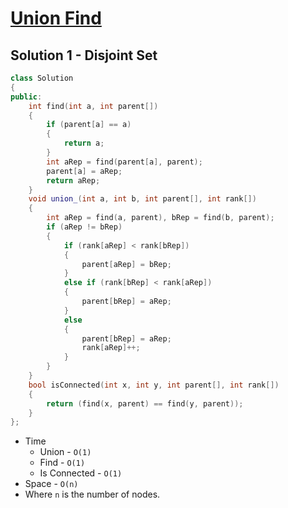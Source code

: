 # [Union Find](https://practice.geeksforgeeks.org/problems/union-find/1)

## Solution 1 - Disjoint Set

```c++
class Solution
{
public:
    int find(int a, int parent[])
    {
        if (parent[a] == a)
        {
            return a;
        }
        int aRep = find(parent[a], parent);
        parent[a] = aRep;
        return aRep;
    }
    void union_(int a, int b, int parent[], int rank[])
    {
        int aRep = find(a, parent), bRep = find(b, parent);
        if (aRep != bRep)
        {
            if (rank[aRep] < rank[bRep])
            {
                parent[aRep] = bRep;
            }
            else if (rank[bRep] < rank[aRep])
            {
                parent[bRep] = aRep;
            }
            else
            {
                parent[bRep] = aRep;
                rank[aRep]++;
            }
        }
    }
    bool isConnected(int x, int y, int parent[], int rank[])
    {
        return (find(x, parent) == find(y, parent));
    }
};
```

- Time
  - Union - `O(1)`
  - Find - `O(1)`
  - Is Connected - `O(1)`
- Space - `O(n)`
- Where `n` is the number of nodes.